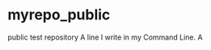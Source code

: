 # myrepo_public
public test repository
A   l i n e   I   w r i t e   i n   m y   C o m m a n d   L i n e .  
 A  
 